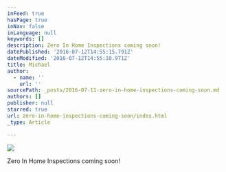 ```yaml
---
inFeed: true
hasPage: true
inNav: false
inLanguage: null
keywords: []
description: Zero In Home Inspections coming soon!
datePublished: '2016-07-12T14:55:15.791Z'
dateModified: '2016-07-12T14:55:10.971Z'
title: Michael
author:
  - name: ''
    url: ''
sourcePath: _posts/2016-07-11-zero-in-home-inspections-coming-soon.md
authors: []
publisher: null
starred: true
url: zero-in-home-inspections-coming-soon/index.html
_type: Article

---
```

![](https://the-grid-user-content.s3-us-west-2.amazonaws.com/a3dfc0e8-17f4-40d1-a060-9ef5c3706449.jpg)

Zero In Home Inspections coming soon!